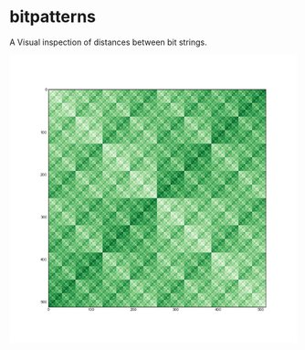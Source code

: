 # bitpatterns
A Visual inspection of distances between bit strings.

![hamming](images/hamming.png)
